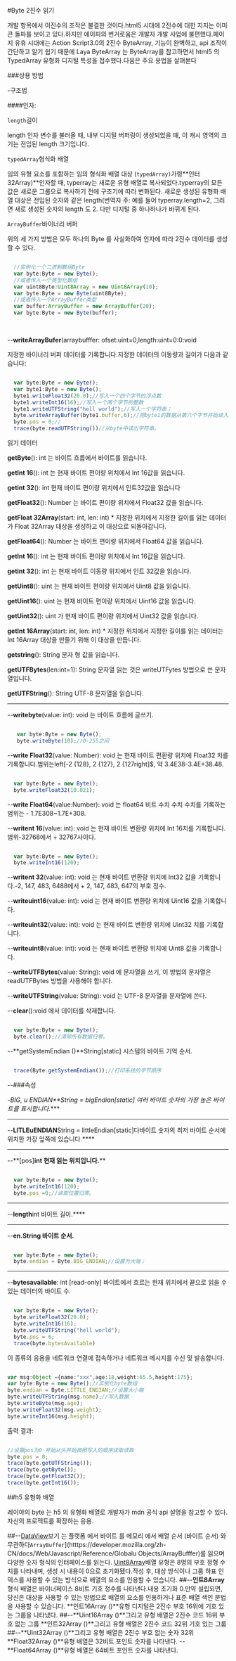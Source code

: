 #Byte 2진수 읽기

개발 항목에서 이진수의 조작은 불결한 것이다.html5 시대에 2진수에 대한 지지는 이미 큰 돌파를 보이고 있다.하지만 에이피의 번거로움은 개발자 개발 사업에 불편했다.페이지 유휴 시대에는 Action Script3.0의 2진수 ByteArray, 기능이 완벽하고, api 조작이 간단하고 알기 쉽기 때문에 Laya ByteArray 는 ByteArray를 참고하면서 html5 의 TypedArray 유형화 디지털 특성을 접수했다.다음은 주요 용법을 살펴본다

###상용 방법

-구조법



  ####인자:


  `length`길이

length 인자 변수를 불러올 때, 내부 디지털 버퍼링이 생성되었을 때, 이 캐시 영역의 크기는 전입된 length 크기입니다.


  `typedArray`형식화 배열

임의 유형 요소를 포함하는 임의 형식화 배열 대상 (`typedArray)`가령**인터32Array)**인자할 때, typerray는 새로운 유형 배열로 복사되었다.typerray의 모든 값은 새로운 그룹으로 복사하기 전에 구조기에 따라 변화된다. 새로운 생성된 유형화 배열 대상은 전입된 숫자와 같은 length(번역자 주: 예를 들어 typerray.length=2, 그러면 새로 생성된 숫자의 length 도 2. 다만 디지털 중 하나하나가 바뀌게 된다.


  `ArrayBuffer`바이너리 버퍼

위의 세 가지 방법은 모두 하나의 Byte 를 사실화하여 인자에 따라 2진수 데이터를 생성할 수 있다.



  
```typescript

  //实例化一个二进制数组Byte
  var byte:Byte = new Byte();
  //或者传入一个类型化数组
  var uint8Byte:Uint8Array = new Uint8Array(10);
  var byte:Byte = new Byte(uint8Byte);
  //或者传入一个ArrayBuffer类型
  var buffer:ArrayBuffer = new ArrayBuffer(20);
  var byte:Byte = new Byte(buffer);
  ```


​


--**writeArrayBufer**(arraybufffer: ofset:uint=0,length:uint=0:0:void

지정한 바이너리 버퍼 데이터를 기록합니다.지정한 데이터의 이동량과 길이가 다음과 같습니다:



  
```typescript

  var byte:Byte = new Byte();
  var byte1:Byte = new Byte();
  byte1.writeFloat32(20.0);//写入一个四个字节的浮点数
  byte1.writeInt16(16);//写入一个两个字节的整数
  byte1.writeUTFString("hell world");//写入一个字符串；
  byte.writeArrayBuffer(byte1.buffer,6);//把byte1的数据从第六个字节开始读入byte中。省略其中的浮点数20.0和整数16
  byte.pos = 0;//
  trace(byte.readUTFString())//从byte中读出字符串。
  ```


읽기 데이터


  **getByte**(): int 는 바이트 흐름에서 바이트를 읽습니다.


  **getInt 16**(): int 는 현재 바이트 편이량 위치에서 Int 16값을 읽습니다.


  **getint 32**(): int 현재 바이트 편이량 위치에서 인트32값을 읽습니다


  **getFloat32**(): Number 는 바이트 편이량 위치에서 Float32 값을 읽습니다.


  **getFloat 32Array**(start: int, len: int) * 지정한 위치에서 지정한 길이를 읽는 데이터가 Float 32Array 대상을 생성하고 이 대상으로 되돌아갑니다.


  **getFloat64**(): Number 는 바이트 편이량 위치에서 Float64 값을 읽습니다.


  **getInt 16**(): int 는 현재 바이트 편이량 위치에서 Int 16값을 읽습니다.


  **getint 32**(): int 는 현재 바이트 이동량 위치에서 인트 32값을 읽습니다.


  **getUint8**(): uint 는 현재 바이트 편이량 위치에서 Uint8 값을 읽습니다.


  **getUint16**(): uint 는 현재 바이트 편이량 위치에서 Uint16 값을 읽습니다.


  **getUint32**(): uint 가 현재 바이트 편이량 위치에서 Uint32 값을 읽습니다.


  **getInt 16Array**(start: int, len: int) * 지정한 위치에서 지정한 길이를 읽는 데이터는 Int 16Array 대상을 만들기 위해 이 대상을 만듭니다.


  **getstring**(): String 문자 형 값을 읽습니다.


  **getUTFBytes**(len:int=1): String 문자열 읽는 것은 writeUTFytes 방법으로 쓴 문자열입니다.


  **getUTFString**(): String UTF-8 문자열을 읽습니다.



------------------------------------------------------------------------------------------------------------------------------------------------------------------------------------------------------------------------------------------------------

--**writebyte**(value: int): void 는 바이트 흐름에 글쓰기.



  
```typescript

   var byte:Byte = new Byte();
   byte.writeByte(10);//0-255之间
  ```


--**write Float32**(value: Number): void 는 현재 바이트 편환량 위치에 Float32 치를 기록합니다.범위는left[-2 {128}, 2 {127}, 2 {127right]$, 약 3.4E38-3.4E+38.48.



  
```typescript

  var byte:Byte = new Byte();
  byte.writeFloat32(10.021);
  ```


--**write Float64**(value:Number): void 는 float64 비트 수치 수치 수치를 기록하는 범위는 - 1.7E308~1.7E+308.

--**writent 16**(value: int): void 는 현재 바이트 변환량 위치에 Int 16치를 기록합니다.범위-32768에서 + 32767사이다.



  
```typescript

  var byte:Byte = new Byte();
  byte.writeInt16(120);
  ```



--**writent 32**(value: int): void 는 현재 바이트 변환량 위치에 Int32 값을 기록합니다.-2, 147, 483, 6488에서 + 2, 147, 483, 647의 부호 정수.

--**writeuint16**(value: int): void 는 현재 바이트 변환량 위치에 Uint16 값을 기록합니다.

--**writeuint32**(value: int): void 는 현재 바이트 변환량 위치에 Uint32 치를 기록합니다.

--**writeuint8**(value: int): void 는 현재 바이트 변환량 위치에 Uint8 값을 기록합니다.

--**writeUTFBytes**(value: String): void 에 문자열을 쓰기, 이 방법의 문자열은 readUTFBytes 방법을 사용해야 합니다.

--**writeUTFString**(value: String): void 는 UTF-8 문자열을 문자열에 쓴다.

--**clear**():void 에서 데이터를 삭제합니다.



  
```typescript

  var byte:Byte = new Byte();
  byte.clear();//清除所有数据归零。
  ```


--**getSystemEndian ()**String[static] 시스템의 바이트 기억 순서.



  
```typescript

  trace(Byte.getSystemEndian());//打印系统的字节顺序
  ```



--###속성

-*BIG, u ENDIAN**String = bigEndian[static] 여러 바이트 숫자의 가장 높은 바이트를 표시합니다.****
****
--**LITLEuENDIAN**String = littleEndian[static]다바이트 숫자의 최저 바이트 순서에 위치한 가장 앞쪽에 있습니다.****
****
--**[pos]**int 현재 읽는 위치입니다.****



  
```typescript

  var byte:Byte = new Byte();
  byte.writeInt16(120);
  byte.pos =0;//读取位置归零。
  ```
****


--**length**int 바이트 길이.****
****
--**en.**String 바이트 순서.****



  
```typescript

  var byte:Byte = new Byte();
  byte.endian = Byte.BIG_ENDIAN;//设置为大端；
  ```
****

--**bytesavailable**: int [read-only] 바이트에서 흐르는 현재 위치에서 끝으로 읽을 수 있는 데이터의 바이트 수.



  
```typescript

  var byte:Byte = new Byte();
  byte.writeFloat32(20.0);
  byte.writeInt16(16);
  byte.writeUTFString("hell world");
  byte.pos = 6;
  trace(byte.bytesAvailable)
  ```


이 종류의 응용을 네트워크 연결에 접속하거나 네트워크 메시지를 수신 및 발송합니다.


```typescript

var msg:Object ={name:"xxx",age:18,weight:65.5,height:175};
var byte:Byte = new Byte();//实例化byte数组
byte.endian = Byte.LITTLE_ENDIAN;//设置大小端
byte.writeUTFString(msg.name);//写入数据
byte.writeByte(msg.age);
byte.writeFloat32(msg.weight);
byte.writeInt16(msg.height);
```


출력 결과:


```typescript

//设置pos为0 开始从头开始按照写入的顺序读取读取
byte.pos = 0;
trace(byte.getUTFString());
trace(byte.getByte());
trace(byte.getFloat32());
trace(byte.getInt16());
```


##h5 유형화 배열

레이야의 byte 는 h5 의 유형화 배열로 개발자가 mdn 공식 api 설명을 참고할 수 있다.자신의 프로젝트를 확장하는 응용.

##--[DataView](https://developer.mozilla.org/zh-CN/docs/Web/JavaScript/Reference/Global_Objects/DataView)보기 는 플랫폼 에서 바이트 를 메모리 에서 배열 순서 (바이트 순서) 와 무관하다`ArrayBuffer`](htttps://developer.mozilla.org/zh-CN/docs/Web/Javascript/Reference/Globalu Objects/ArrayBufffer)를 읽으며 다양한 숫자 형식의 인터페이스를 읽는다. [Uint8Array](https://developer.mozilla.org/zh_CN/docs/Web/JavaScript/Reference/Global_Objects/Uint8Array)배열 유형은 8명의 부호 정형 수치를 나타내며, 생성 시 내용이 0으로 초기화됐다.작성 후, 대상 방식이나 그룹 하표 인덱스를 사용할 수 있는 방식으로 배열의 요소를 인용할 수 있습니다.
##--**인트8Array**형식 배열은 바이너페이스 8비트 기호 정수를 나타낸다.내용 초기화 0.만약 설립되면, 당신은 대상을 사용할 수 있는 방법으로 배열의 요소를 인용하거나 표준 배열 색인 문법을 사용할 수 있습니다. **인트16Array ()**유형 디지털은 2진수 부호 16위에 기호 있는 그룹을 나타냈다.
##--**Uint16Array ()**그리고 유형 배열은 2진수 코드 16위 부호 없는 그룹 **인트32Array ()**그리고 유형 배열은 2진수 코드 32위 기호 있는 그룹
##--**Uint32Array ()**그리고 유형 배열은 2진수 부호 없는 숫자 32위 **Float32Array ()**유형 배열은 32비트 포인트 숫자를 나타낸다.
--**Float64Array ()**유형 배열은 64비트 포인트 숫자를 나타낸다.